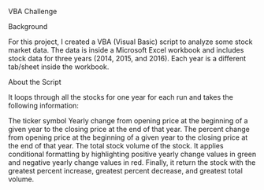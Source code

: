 VBA Challenge

Background

For this project, I created a VBA (Visual Basic) script to analyze some stock market data. 
The data is inside a Microsoft Excel workbook and includes stock data for three years (2014, 2015, and 2016). 
Each year is a different tab/sheet inside the workbook.

About the Script

It loops through all the stocks for one year for each run and takes the following information:

The ticker symbol
Yearly change from opening price at the beginning of a given year to the closing price at the end of that year.
The percent change from opening price at the beginning of a given year to the closing price at the end of that year.
The total stock volume of the stock.
It applies conditional formatting by highlighting positive yearly change values in green and negative yearly change values in red.
Finally, it return the stock with the greatest percent increase, greatest percent decrease, and greatest total volume.

